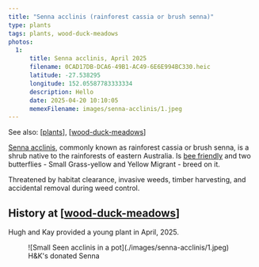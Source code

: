 ```yaml
---
title: "Senna acclinis (rainforest cassia or brush senna)"
type: plants
tags: plants, wood-duck-meadows
photos:
  1:
      title: Senna acclinis, April 2025
      filename: 0CAD17DB-DCA6-49B1-AC49-6E6E994BC330.heic
      latitude: -27.538295
      longitude: 152.05587783333334
      description: Hello
      date: 2025-04-20 10:10:05
      memexFilename: images/senna-acclinis/1.jpeg
---
```


See also: [[plants]], [[wood-duck-meadows]]

[Senna acclinis](https://en.wikipedia.org/wiki/Senna_acclinis), commonly known as rainforest cassia or brush senna, is a shrub native to the rainforests of eastern Australia. Is [bee friendly](https://sown.com.au/senna-acclinis-caesalpinaceae-edge-senna/) and two butterflies - Small Grass-yellow and Yellow Migrant - breed on it.

Threatened by habitat clearance, invasive weeds, timber harvesting, and accidental removal during weed control.

## History at [[wood-duck-meadows]]

Hugh and Kay provided a young plant in April, 2025.

<figure markdown>
![Small Seen acclinis in a pot](./images/senna-acclinis/1.jpeg)
<caption>H&K's donated Senna</caption>
</figure>



[//begin]: # "Autogenerated link references for markdown compatibility"
[plants]: plants "Plants"
[wood-duck-meadows]: ../wood-duck-meadows "Wood duck meadows"
[//end]: # "Autogenerated link references"
